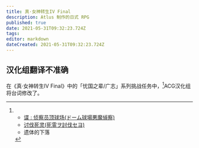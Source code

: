 ```yaml
---
title: 真·女神转生IV Final
description: Atlus 制作的日式 RPG
published: true
date: 2021-05-31T09:32:23.724Z
tags: 
editor: markdown
dateCreated: 2021-05-31T09:32:23.724Z
---
```


## 汉化组翻译不准确

在《真·女神转生IV Final》中的「忧国之辈/广志」系列挑战任务中，[^om]ACG汉化组将台词修改了。

[^om]: + [谍 : 侦察员顶球场(ドーム球場悪魔偵察)](https://web.archive.org/web/20210119235517/https://game-sekai.com/archives/235.html)
    + [讨伐死灵(死霊ヲ討伐セヨ)](https://web.archive.org/web/20210117131344/https://game-sekai.com/archives/267.html)
    + 遗体的下落
